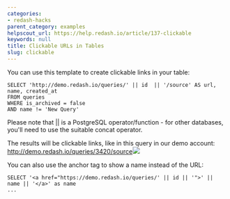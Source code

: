 ```yaml
---
categories:
- redash-hacks
parent_category: examples
helpscout_url: https://help.redash.io/article/137-clickable
keywords: null
title: Clickable URLs in Tables
slug: clickable
---
```

You can use this template to create clickable links in your table:

    
    
    SELECT 'http://demo.redash.io/queries/' || id  || '/source' AS url, name, created_at
    FROM queries
    WHERE is_archived = false
    AND name != 'New Query'
    

Please note that || is a PostgreSQL operator/function - for other databases,
you'll need to use the suitable concat operator.

The results will be clickable links, like in this query in our demo account:
<http://demo.redash.io/queries/3420/source>![](https://redash.io/help/assets/url_results.png)

You can also use the anchor tag to show a name instead of the URL:

    
    
    SELECT '<a href="https://demo.redash.io/queries/' || id || '">' || name || '</a>' as name
    ...
    

